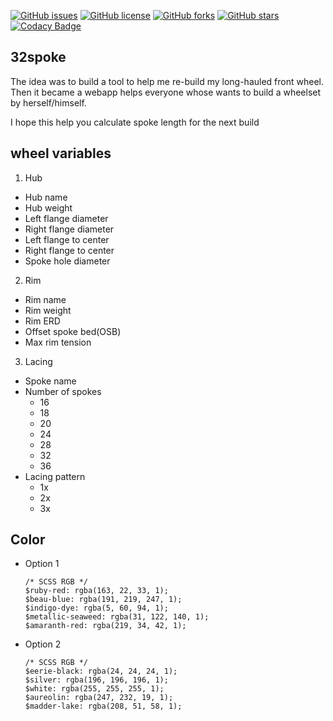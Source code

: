 [![GitHub issues](https://img.shields.io/github/issues/kimchirice/32spoke-v2)](https://github.com/kimchirice/32spoke-v2/issues)
[![GitHub license](https://img.shields.io/github/license/kimchirice/32spoke-v2)](https://github.com/kimchirice/32spoke-v2)
[![GitHub forks](https://img.shields.io/github/forks/kimchirice/32spoke-v2)](https://github.com/kimchirice/32spoke-v2/forks)
[![GitHub stars](https://img.shields.io/github/stars/kimchirice/32spoke-v2)](https://img.shields.io/github/stars/kimchirice/32spoke-v2/stars)
[![Codacy Badge](https://app.codacy.com/project/badge/Grade/ea7d21330252448092820a823cd3170d)](https://www.codacy.com/gh/kimchirice/32spoke-v2/dashboard?utm_source=github.com&utm_medium=referral&utm_content=kimchirice/32spoke-v2&utm_campaign=Badge_Grade)

## 32spoke

The idea was to build a tool to help me re-build my long-hauled front wheel. Then it became a webapp helps everyone whose wants to build a wheelset by herself/himself.

I hope this help you calculate spoke length for the next build

## wheel variables

1.  Hub
  - Hub name
  - Hub weight
  - Left flange diameter
  - Right flange diameter
  - Left flange to center
  - Right flange to center
  - Spoke hole diameter

2.  Rim
  - Rim name
  - Rim weight
  - Rim ERD
  - Offset spoke bed(OSB)
  - Max rim tension

3.  Lacing
  - Spoke name
  - Number of spokes
    - 16
    - 18
    - 20
    - 24
    - 28
    - 32
    - 36
  - Lacing pattern
    - 1x 
    - 2x
    - 3x

## Color

- Option 1
  ```
  /* SCSS RGB */
  $ruby-red: rgba(163, 22, 33, 1);
  $beau-blue: rgba(191, 219, 247, 1);
  $indigo-dye: rgba(5, 60, 94, 1);
  $metallic-seaweed: rgba(31, 122, 140, 1);
  $amaranth-red: rgba(219, 34, 42, 1);
  ```

- Option 2
  ```
  /* SCSS RGB */
  $eerie-black: rgba(24, 24, 24, 1);
  $silver: rgba(196, 196, 196, 1);
  $white: rgba(255, 255, 255, 1);
  $aureolin: rgba(247, 232, 19, 1);
  $madder-lake: rgba(208, 51, 58, 1);
  ```
